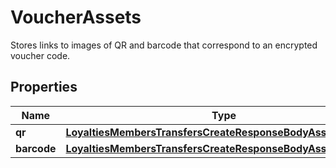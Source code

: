 

# VoucherAssets

Stores links to images of QR and barcode that correspond to an encrypted voucher code.

## Properties

| Name | Type | Description |
|------------ | ------------- | ------------- |
|**qr** | [**LoyaltiesMembersTransfersCreateResponseBodyAssetsQr**](LoyaltiesMembersTransfersCreateResponseBodyAssetsQr.md) |  |
|**barcode** | [**LoyaltiesMembersTransfersCreateResponseBodyAssetsBarcode**](LoyaltiesMembersTransfersCreateResponseBodyAssetsBarcode.md) |  |



